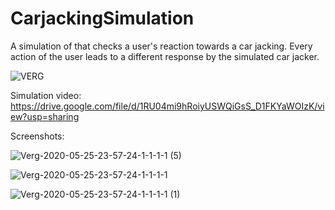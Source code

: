 # CarjackingSimulation

A simulation of that checks a user's reaction towards a car jacking. Every action of the user leads to a different response by the simulated car jacker.

![VERG](https://user-images.githubusercontent.com/47672527/83319806-a2565f00-a20f-11ea-951a-bcfcf720e85a.PNG)

Simulation video:
https://drive.google.com/file/d/1RU04mi9hRoiyUSWQiGsS_D1FKYaWOIzK/view?usp=sharing

Screenshots:

![Verg-2020-05-25-23-57-24-1-1-1-1 (5)](https://user-images.githubusercontent.com/47672527/83320005-19d8be00-a211-11ea-9eff-6b4e03b2d475.gif)

![Verg-2020-05-25-23-57-24-1-1-1-1](https://user-images.githubusercontent.com/47672527/83319849-e34e7380-a20f-11ea-827d-f65925b5d06d.gif)

![Verg-2020-05-25-23-57-24-1-1-1-1 (1)](https://user-images.githubusercontent.com/47672527/83319854-f4978000-a20f-11ea-83c5-cfc4be0556c3.gif)

